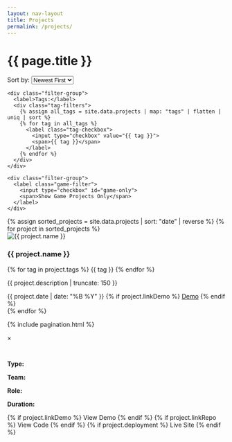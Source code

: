```yaml
---
layout: nav-layout
title: Projects
permalink: /projects/
---
```


<div class="projects-container">
  <h1 class="section-header">{{ page.title }}</h1>
  
  <div class="filter-controls">
    <div class="filter-group">
      <label for="sort-date">Sort by:</label>
      <select id="sort-date">
        <option value="newest">Newest First</option>
        <option value="oldest">Oldest First</option>
      </select>
    </div>

    <div class="filter-group">
      <label>Tags:</label>
      <div class="tag-filters">
        {% assign all_tags = site.data.projects | map: "tags" | flatten | uniq | sort %}
        {% for tag in all_tags %}
          <label class="tag-checkbox">
            <input type="checkbox" value="{{ tag }}">
            <span>{{ tag }}</span>
          </label>
        {% endfor %}
      </div>
    </div>

    <div class="filter-group">
      <label class="game-filter">
        <input type="checkbox" id="game-only">
        <span>Show Game Projects Only</span>
      </label>
    </div>

  </div>

  <div class="projects-grid" data-items-per-page="{{site.number_of_projects_per_page}}">
    {% assign sorted_projects = site.data.projects | sort: "date" | reverse %}
    {% for project in sorted_projects %}
      <div class="project-card" 
           data-tags="{{ project.tags | join: ',' }}"
           data-is-game="{{ project.isGameProject }}"
           data-project-id="{{ forloop.index }}"
           data-date="{{ project.date }}">
        <div class="project-thumbnail">
          <img src="{{ project.thumbnail | relative_url }}" 
               alt="{{ project.name }}"
               loading="lazy">
        </div>
        <div class="project-info">
          <h3 class="project-title">{{ project.name }}</h3>
          <div class="project-tags">
            {% for tag in project.tags %}
              <span class="tag-chip">{{ tag }}</span>
            {% endfor %}
          </div>
          <p class="project-description">{{ project.description | truncate: 150 }}</p>
          <div class="project-footer">
            <span class="project-date">{{ project.date | date: "%B %Y" }}</span>
            {% if project.linkDemo %}
              <a href="{{ project.linkDemo }}" class="demo-link" target="_blank">Demo</a>
            {% endif %}
          </div>
        </div>
      </div>
    {% endfor %}
  </div>

  <div class="no-results" style="display: none;">
    <p>No projects match your filters</p>
  </div>

{% include pagination.html %}

</div>

<div id="project-modal" class="modal">
  <div class="modal-content">
    <span class="close-modal">&times;</span>
    <div class="modal-header">
      <h2 class="modal-title"></h2>
      <div class="modal-tags"></div>
    </div>
    <div class="modal-body">
      <img class="modal-image" alt="">
      <div class="project-details">
        <p class="modal-description"></p>
        <div class="project-metadata">
          <p><strong>Type:</strong> <span class="project-type"></span></p>
          <p><strong>Team:</strong> <span class="project-team"></span></p>
          <p><strong>Role:</strong> <span class="project-role"></span></p>
          <p><strong>Duration:</strong> <span class="project-duration"></span></p>
        </div>
        <div class="project-links">
          {% if project.linkDemo %}
            <a class="demo-link" target="_blank">View Demo</a>
          {% endif %}
          {% if project.linkRepo %}
            <a class="repo-link" target="_blank">View Code</a>
          {% endif %}
          {% if project.deployment %}
            <a class="live-link" target="_blank">Live Site</a>
          {% endif %}
        </div>
      </div>
    </div>
  </div>
</div>
